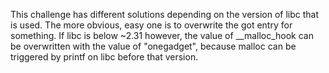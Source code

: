 This challenge has different solutions depending on the version of libc that is used. The more obvious, easy one is to overwrite the got entry for something. If libc is below ~2.31 however, the value of \__malloc_hook can be overwritten with the value of "onegadget", because malloc can be triggered by printf on libc before that version.
